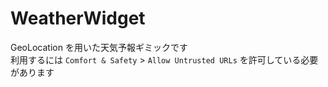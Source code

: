 # WeatherWidget
GeoLocation を用いた天気予報ギミックです  
利用するには `Comfort & Safety` > `Allow Untrusted URLs` を許可している必要があります  
